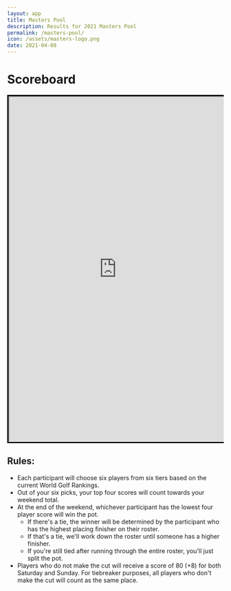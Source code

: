 ```yaml
---
layout: app
title: Masters Pool
description: Results for 2021 Masters Pool
permalink: /masters-pool/
icon: /assets/masters-logo.png
date: 2021-04-08
---
```


# Scoreboard

<style>
.responsive-wrap iframe{ max-width: 100%;
    overflow: hidden;
    position: relative;
}
</style>
<div class="responsive-wrap" style="border:3px solid black">
<!-- this is the embed code provided by Google -->
    <iframe src="https://docs.google.com/spreadsheets/d/e/2PACX-1vQurEsvOEBZAm7HGwPd_OKD-Fr1TNUUl9tUU5kbdEsAnHwnuO5Gn6GFJ_tZHy3XQ7CZJ5J_BPB0-B-R/pubhtml?gid=2080791824&range=a:e&widget=false&chrome=false" width="100%" height="800px"></iframe>
<!-- Google embed ends -->
</div>

## Rules:
* Each participant will choose six players from six tiers based on the current World Golf Rankings.
* Out of your six picks, your top four scores will count towards your weekend total.
* At the end of the weekend, whichever participant has the lowest four player score will win the pot. 
    * If there's a tie, the winner will be determined by the participant who has the highest placing finisher on their roster. 
    * If that's a tie, we'll work down the roster until someone has a higher finisher. 
    * If you're still tied after running through the entire roster, you'll just split the pot.
* Players who do not make the cut will receive a score of 80 (+8) for both Saturday and Sunday. For tiebreaker purposes, all players who don't make the cut will count as the same place. 
